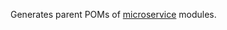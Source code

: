 Generates parent POMs of [microservice](https://github.com/Vasily-Ermakov/microservice-archetype) modules.
